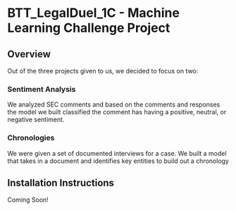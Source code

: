 # BTT_LegalDuel_1C - Machine Learning Challenge Project

## Overview
Out of the three projects given to us, we decided to focus on two:

### Sentiment Analysis
  We analyzed SEC comments and based on the comments and responses the model we built classified the comment has having a positive, neutral, or negative sentiment.

### Chronologies
  We were given a set of documented interviews for a case. We built a model that takes in a document and identifies key entities to build out a chronology

## Installation Instructions
Coming Soon!
